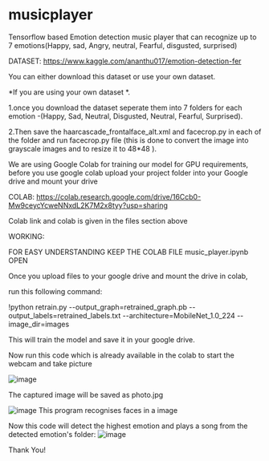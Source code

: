 # musicplayer
Tensorflow based Emotion detection music player that can recognize up to 7 emotions(Happy, sad, Angry, neutral, Fearful, disgusted, surprised) 

DATASET: https://www.kaggle.com/ananthu017/emotion-detection-fer 


You can either download this dataset or use your own dataset.


*If you are using your own dataset *.


1.once you download the dataset seperate them into 7 folders for each emotion -(Happy, Sad, Neutral, Disgusted, Neutral, Fearful, Surprised).

2.Then save the haarcascade_frontalface_alt.xml and facecrop.py in each of the folder and run facecrop.py file (this is done to convert the image into grayscale images and to resize it to 48*48 ).



We are using Google Colab for training our model for GPU requirements, before you use google colab upload your project folder into your Google drive and mount your drive

COLAB: https://colab.research.google.com/drive/16Ccb0-Mw9ceycYcweNNxdL2K7M2x8tyy?usp=sharing

Colab link and colab is given in the files section above


WORKING:

FOR EASY UNDERSTANDING KEEP THE COLAB FILE music_player.ipynb OPEN 


Once you upload files to your google drive and mount the drive in colab,

run this following command:

!python retrain.py --output_graph=retrained_graph.pb --output_labels=retrained_labels.txt --architecture=MobileNet_1.0_224 --image_dir=images

This will train the model and save it in your google drive.


Now run this code which is already available in the colab to start the webcam and take picture 

![image](https://user-images.githubusercontent.com/82087114/147638188-f766428e-9cff-4ed3-a9a4-6d1d2bf8ebb1.png)

The captured image will be saved as photo.jpg


![image](https://user-images.githubusercontent.com/82087114/147638329-6acfaa40-bece-4c7f-aa55-230312134f30.png)
This program recognises faces in a image


Now this code will detect the highest emotion and plays a song from the detected emotion's folder:
![image](https://user-images.githubusercontent.com/82087114/147638377-7d3bff8e-1d8c-4f46-9dc4-d5371e442642.png)

Thank You!
